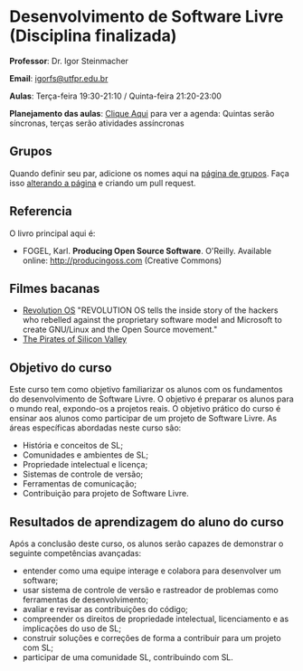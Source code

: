 # Desenvolvimento de Software Livre (Disciplina finalizada)

**Professor**: Dr. Igor Steinmacher

**Email**: igorfs@utfpr.edu.br

**Aulas**: Terça-feira 19:30-21:10 / Quinta-feira 21:20-23:00

**Planejamento das aulas**: [Clique Aqui](outline.md) para ver a agenda: Quintas serão síncronas, terças serão atividades assíncronas

<!--**SLACK:** Discutam, conversem, criem grupos de estudo, etc. [Clique aqui 👋](https://join.slack.com/t/slack-kv98670/shared_invite/zt-roupl7v9-c0_P~2vMgY_Ur2NDrA5b3g) para acessar o curso -->

## Grupos

Quando definir seu par, adicione os nomes aqui na [página de grupos](groups.md). Faça isso [alterando a página](groups.md) e criando um pull request.

## Referencia

O livro principal aqui é:
* FOGEL, Karl. **Producing Open Source Software**. O'Reilly. Available online:  http://producingoss.com (Creative Commons)

## Filmes bacanas
* [Revolution OS](http://www.revolution-os.com/) "REVOLUTION OS tells the inside story of the hackers who rebelled against the proprietary software model and Microsoft to create GNU/Linux and the Open Source movement."
* [The Pirates of Silicon Valley](https://www.imdb.com/title/tt0168122/)

## Objetivo do curso
Este curso tem como objetivo familiarizar os alunos com os fundamentos do desenvolvimento de Software Livre. O objetivo é preparar os alunos para o mundo real, expondo-os a projetos reais. O objetivo prático do curso é ensinar aos alunos como participar de um projeto de Software Livre. As áreas específicas abordadas neste curso são:
* História e conceitos de SL;
* Comunidades e ambientes de SL;
* Propriedade intelectual e licença;
* Sistemas de controle de versão;
* Ferramentas de comunicação;
* Contribuição para projeto de Software Livre.

## Resultados de aprendizagem do aluno do curso
Após a conclusão deste curso, os alunos serão capazes de demonstrar o seguinte
competências avançadas:
* entender como uma equipe interage e colabora para desenvolver um software;
* usar sistema de controle de versão e rastreador de problemas como ferramentas de desenvolvimento;
* avaliar e revisar as contribuições do código;
* compreender os direitos de propriedade intelectual, licenciamento e as implicações do uso de SL;
* construir soluções e correções de forma a contribuir para um projeto com SL;
* participar de uma comunidade SL, contribuindo com SL.
